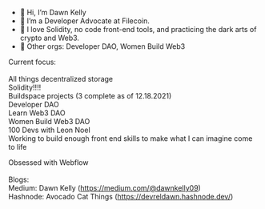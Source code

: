 - 👋 Hi, I’m Dawn Kelly
- 👀 I’m a Developer Advocate at Filecoin.
- 🌱 I love Solidity, no code front-end tools, and practicing the dark arts of crypto and Web3. 
- 💞️ Other orgs: Developer DAO, Women Build Web3 

Current focus: 
<br><br>
All things decentralized storage<br>
Solidity!!!!<br>
Buildspace projects (3 complete as of 12.18.2021)<br>
Developer DAO<br>
Learn Web3 DAO<br>
Women Build Web3 DAO<br>
100 Devs with Leon Noel<br>
Working to build enough front end skills to make what I can imagine come to life<br>



Obsessed with Webflow <br><br>
Blogs:<br>
Medium: Dawn Kelly (https://medium.com/@dawnkelly09) <br>
Hashnode: Avocado Cat Things (https://devreldawn.hashnode.dev/) <br>


    
  

<!---
dawnkelly09/dawnkelly09 is a ✨ special ✨ repository because its `README.md` (this file) appears on your GitHub profile.
You can click the Preview link to take a look at your changes.
--->
